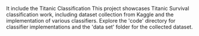 It include the Titanic Classification
This project showcases Titanic Survival classification work, including dataset collection from Kaggle and the implementation of various classifiers. Explore the 'code' directory for classifier implementations and the 'data set' folder for the collected dataset.

